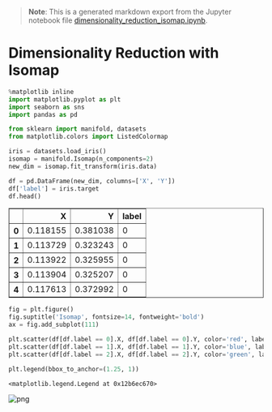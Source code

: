 >**Note**: This is a generated markdown export from the Jupyter notebook file [dimensionality_reduction_isomap.ipynb](dimensionality_reduction_isomap.ipynb).

# Dimensionality Reduction with Isomap


```python
%matplotlib inline
import matplotlib.pyplot as plt
import seaborn as sns
import pandas as pd

from sklearn import manifold, datasets
from matplotlib.colors import ListedColormap

```


```python
iris = datasets.load_iris()
isomap = manifold.Isomap(n_components=2)
new_dim = isomap.fit_transform(iris.data)
```


```python
df = pd.DataFrame(new_dim, columns=['X', 'Y'])
df['label'] = iris.target
df.head()
```




<div>
<style scoped>
    .dataframe tbody tr th:only-of-type {
        vertical-align: middle;
    }

    .dataframe tbody tr th {
        vertical-align: top;
    }

    .dataframe thead th {
        text-align: right;
    }
</style>
<table border="1" class="dataframe">
  <thead>
    <tr style="text-align: right;">
      <th></th>
      <th>X</th>
      <th>Y</th>
      <th>label</th>
    </tr>
  </thead>
  <tbody>
    <tr>
      <th>0</th>
      <td>0.118155</td>
      <td>0.381038</td>
      <td>0</td>
    </tr>
    <tr>
      <th>1</th>
      <td>0.113729</td>
      <td>0.323243</td>
      <td>0</td>
    </tr>
    <tr>
      <th>2</th>
      <td>0.113922</td>
      <td>0.325955</td>
      <td>0</td>
    </tr>
    <tr>
      <th>3</th>
      <td>0.113904</td>
      <td>0.325207</td>
      <td>0</td>
    </tr>
    <tr>
      <th>4</th>
      <td>0.117613</td>
      <td>0.372992</td>
      <td>0</td>
    </tr>
  </tbody>
</table>
</div>




```python
fig = plt.figure()
fig.suptitle('Isomap', fontsize=14, fontweight='bold')
ax = fig.add_subplot(111)

plt.scatter(df[df.label == 0].X, df[df.label == 0].Y, color='red', label=iris.target_names[0])
plt.scatter(df[df.label == 1].X, df[df.label == 1].Y, color='blue', label=iris.target_names[1])
plt.scatter(df[df.label == 2].X, df[df.label == 2].Y, color='green', label=iris.target_names[2])

plt.legend(bbox_to_anchor=(1.25, 1))
```




    <matplotlib.legend.Legend at 0x12b6ec670>




    
![png](dimensionality_reduction_isomap_files/dimensionality_reduction_isomap_4_1.png)
    
